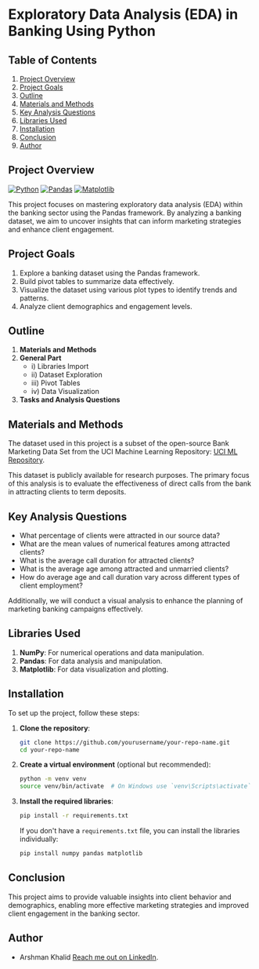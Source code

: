 # Exploratory Data Analysis (EDA) in Banking Using Python

## Table of Contents
1. [Project Overview](#project-overview)
2. [Project Goals](#project-goals)
3. [Outline](#outline)
4. [Materials and Methods](#materials-and-methods)
5. [Key Analysis Questions](#key-analysis-questions)
6. [Libraries Used](#libraries-used)
7. [Installation](#installation)
8. [Conclusion](#conclusion)
9. [Author](#author)

## Project Overview
[![Python](https://img.shields.io/badge/Python-3.8%2B-blue)](https://www.python.org/downloads/)
[![Pandas](https://img.shields.io/badge/Pandas-1.5.3-green)](https://pandas.pydata.org/)
[![Matplotlib](https://img.shields.io/badge/Matplotlib-3.7.2-red)](https://matplotlib.org/)

This project focuses on mastering exploratory data analysis (EDA) within the banking sector using the Pandas framework. By analyzing a banking dataset, we aim to uncover insights that can inform marketing strategies and enhance client engagement.

## Project Goals
1. Explore a banking dataset using the Pandas framework.
2. Build pivot tables to summarize data effectively.
3. Visualize the dataset using various plot types to identify trends and patterns.
4. Analyze client demographics and engagement levels.

## Outline
1. **Materials and Methods**
2. **General Part**
   - i) Libraries Import
   - ii) Dataset Exploration
   - iii) Pivot Tables
   - iv) Data Visualization
3. **Tasks and Analysis Questions**

## Materials and Methods
The dataset used in this project is a subset of the open-source Bank Marketing Data Set from the UCI Machine Learning Repository: [UCI ML Repository](https://archive.ics.uci.edu/ml/citation_policy.html).

This dataset is publicly available for research purposes. The primary focus of this analysis is to evaluate the effectiveness of direct calls from the bank in attracting clients to term deposits.

## Key Analysis Questions
- What percentage of clients were attracted in our source data?
- What are the mean values of numerical features among attracted clients?
- What is the average call duration for attracted clients?
- What is the average age among attracted and unmarried clients?
- How do average age and call duration vary across different types of client employment?

Additionally, we will conduct a visual analysis to enhance the planning of marketing banking campaigns effectively.

## Libraries Used
1. **NumPy**: For numerical operations and data manipulation.
2. **Pandas**: For data analysis and manipulation.
3. **Matplotlib**: For data visualization and plotting.

## Installation
To set up the project, follow these steps:

1. **Clone the repository**:
   ```bash
   git clone https://github.com/yourusername/your-repo-name.git
   cd your-repo-name
   ```

2. **Create a virtual environment** (optional but recommended):
   ```bash
   python -m venv venv
   source venv/bin/activate  # On Windows use `venv\Scripts\activate`
   ```

3. **Install the required libraries**:
   ```bash
   pip install -r requirements.txt
   ```

   If you don't have a `requirements.txt` file, you can install the libraries individually:
   ```bash
   pip install numpy pandas matplotlib
   ```

## Conclusion
This project aims to provide valuable insights into client behavior and demographics, enabling more effective marketing strategies and improved client engagement in the banking sector.

## Author
* Arshman Khalid [Reach me out on LinkedIn](https://www.linkedin.com/in/arshmankhalid/).